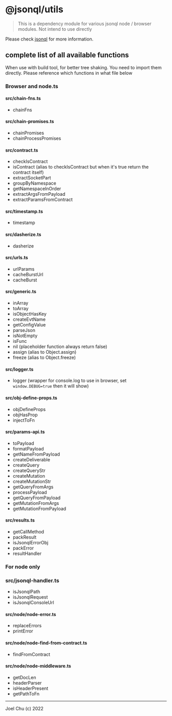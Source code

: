 # @jsonql/utils

> This is a dependency module for various jsonql node / browser modules. Not intend to use directly

Please check [jsonql](https://jsonql.js.org) for more information.

## complete list of all available functions

When use with build tool, for better tree shaking. You need to import them directly.
Please reference which functions in what file below

### Browser and node.ts

#### src/chain-fns.ts

- chainFns

#### src/chain-promises.ts

- chainPromises
- chainProcessPromises

#### src/contract.ts

- checkIsContract
- isContract (alias to checkIsContract but when it's true return the contract itself)
- extractSocketPart
- groupByNamespace
- getNamespaceInOrder
- extractArgsFromPayload
- extractParamsFromContract

#### src/timestamp.ts

- timestamp

#### src/dasherize.ts

- dasherize

#### src/urls.ts

- urlParams
- cacheBurstUrl
- cacheBurst

#### src/generic.ts

- inArray
- toArray
- isObjectHasKey
- createEvtName
- getConfigValue
- parseJson
- isNotEmpty
- isFunc
- nil (placeholder function always return false)
- assign (alias to Object.assign)
- freeze (alias to Object.freeze)

#### src/logger.ts

- logger (wrapper for console.log to use in browser, set `window.DEBUG=true` then it will show)

#### src/obj-define-props.ts

- objDefineProps
- objHasProp
- injectToFn

#### src/params-api.ts

- toPayload
- formatPayload
- getNameFromPayload
- createDeliverable
- createQuery
- createQueryStr
- createMutation
- createMutationStr
- getQueryFromArgs
- processPayload
- getQueryFromPayload
- getMutationFromArgs
- getMutationFromPayload

#### src/results.ts

- getCallMethod
- packResult
- isJsonqlErrorObj
- packError
- resultHandler

### For node only

### src/jsonql-handler.ts

- isJsonqlPath
- isJsonqlRequest
- isJsonqlConsoleUrl

#### src/node/node-error.ts

- replaceErrors
- printError

#### src/node/node-find-from-contract.ts

- findFromContract

#### src/node/node-middleware.ts

- getDocLen
- headerParser
- isHeaderPresent
- getPathToFn


---

Joel Chu (c) 2022
